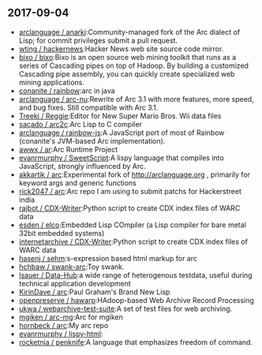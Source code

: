 ## 2017-09-04

* [arclanguage / anarki](https://github.com/arclanguage/anarki):Community-managed fork of the Arc dialect of Lisp; for commit privileges submit a pull request.
* [wting / hackernews](https://github.com/wting/hackernews):Hacker News web site source code mirror.
* [bixo / bixo](https://github.com/bixo/bixo):Bixo is an open source web mining toolkit that runs as a series of Cascading pipes on top of Hadoop. By building a customized Cascading pipe assembly, you can quickly create specialized web mining applications.
* [conanite / rainbow](https://github.com/conanite/rainbow):arc in java
* [arclanguage / arc-nu](https://github.com/arclanguage/arc-nu):Rewrite of Arc 3.1 with more features, more speed, and bug fixes. Still compatible with Arc 3.1.
* [Treeki / Reggie](https://github.com/Treeki/Reggie):Editor for New Super Mario Bros. Wii data files
* [sacado / arc2c](https://github.com/sacado/arc2c):Arc Lisp to C compiler
* [arclanguage / rainbow-js](https://github.com/arclanguage/rainbow-js):A JavaScript port of most of Rainbow (conanite's JVM-based Arc implementation).
* [awwx / ar](https://github.com/awwx/ar):Arc Runtime Project
* [evanrmurphy / SweetScript](https://github.com/evanrmurphy/SweetScript):A lispy language that compiles into JavaScript, strongly influenced by Arc.
* [akkartik / arc](https://github.com/akkartik/arc):Experimental fork of http://arclanguage.org , primarily for keyword args and generic functions
* [rick2047 / arc](https://github.com/rick2047/arc):Arc repo I am using to submit patchs for Hackerstreet india
* [rajbot / CDX-Writer](https://github.com/rajbot/CDX-Writer):Python script to create CDX index files of WARC data
* [esden / elco](https://github.com/esden/elco):Embedded Lisp COmpiler (a Lisp compiler for bare metal 32bit embedded systems)
* [internetarchive / CDX-Writer](https://github.com/internetarchive/CDX-Writer):Python script to create CDX index files of WARC data
* [hasenj / sehm](https://github.com/hasenj/sehm):s-expression based html markup for arc
* [hchbaw / swank-arc](https://github.com/hchbaw/swank-arc):Toy swank.
* [lsauer / Data-Hub](https://github.com/lsauer/Data-Hub):a wide range of heterogenous testdata, useful during technical application development
* [KirinDave / arc](https://github.com/KirinDave/arc):Paul Graham's Brand New Lisp
* [openpreserve / hawarp](https://github.com/openpreserve/hawarp):HAdoop-based Web Archive Record Processing
* [ukwa / webarchive-test-suite](https://github.com/ukwa/webarchive-test-suite):A set of test files for web archiving.
* [mgiken / arc-mg](https://github.com/mgiken/arc-mg):Arc for mgiken
* [hornbeck / arc](https://github.com/hornbeck/arc):My arc repo
* [evanrmurphy / lispy-html](https://github.com/evanrmurphy/lispy-html):
* [rocketnia / penknife](https://github.com/rocketnia/penknife):A language that emphasizes freedom of command.
